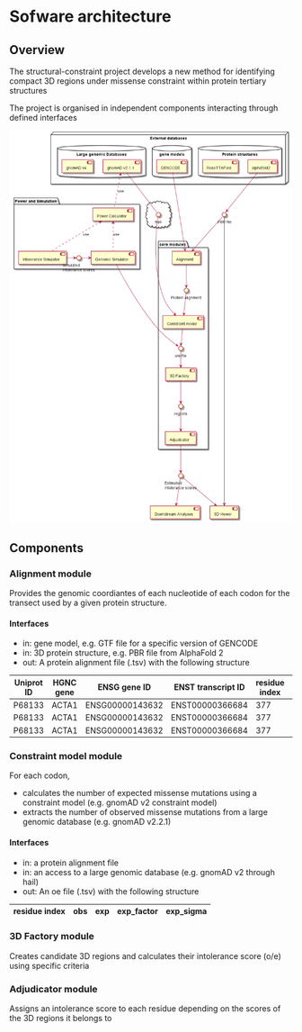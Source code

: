 # Sofware architecture

## Overview

The structural-constraint project develops a new method for identifying compact 3D regions under missense constraint within protein tertiary structures

The project is organised in independent components interacting through defined interfaces

![](softarchitect.png)

## Components
### Alignment module
Provides the genomic coordiantes of each nucleotide of each codon for the transect used by a given protein structure.
#### Interfaces
- in: gene model, e.g. GTF file for a specific version of GENCODE
- in: 3D protein structure, e.g. PBR file from AlphaFold 2
- out: A protein alignment file (.tsv) with the following structure

| Uniprot ID | HGNC gene | ENSG gene ID |  ENST transcript ID | residue index | Reference genome | genomic position | REF |
| --- | --- | --- | --- | --- | --- | --- | ---|
|P68133	|ACTA1|	ENSG00000143632	|ENST00000366684|	377|	GRCh37	|1:229567249G|	G|
|P68133	|ACTA1	|ENSG00000143632	|ENST00000366684	|377	|GRCh37	|1:229567250A	|A
|P68133	|ACTA1	|ENSG00000143632	|ENST00000366684	|377	|GRCh37	|1:229567251A	|A

### Constraint model module
For each codon, 
- calculates the number of expected missense mutations using a constraint model (e.g. gnomAD v2 constraint model)
- extracts the number of observed missense mutations from a large genomic database (e.g. gnomAD v2.2.1)
#### Interfaces
- in: a protein alignment file
- in: an access to a large genomic database (e.g. gnomAD v2 through hail)
- out: An oe file (.tsv) with the following structure

| residue index | obs | exp | exp_factor | exp_sigma |
| --- | --- |---|---|---|

### 3D Factory module
Creates candidate 3D regions and calculates their intolerance score (o/e) using specific criteria 

### Adjudicator module
Assigns an intolerance score to each residue depending on the scores of the 3D regions it belongs to

